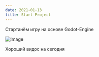 ```yaml
---
date: 2021-01-13
title: Start Project
---
```

Стартанём игру на основе Godot-Engine <br />

![Image](https://icons.iconarchive.com/icons/papirus-team/papirus-apps/32/godot-icon.png)

Хороший видос на сегодня <br />
